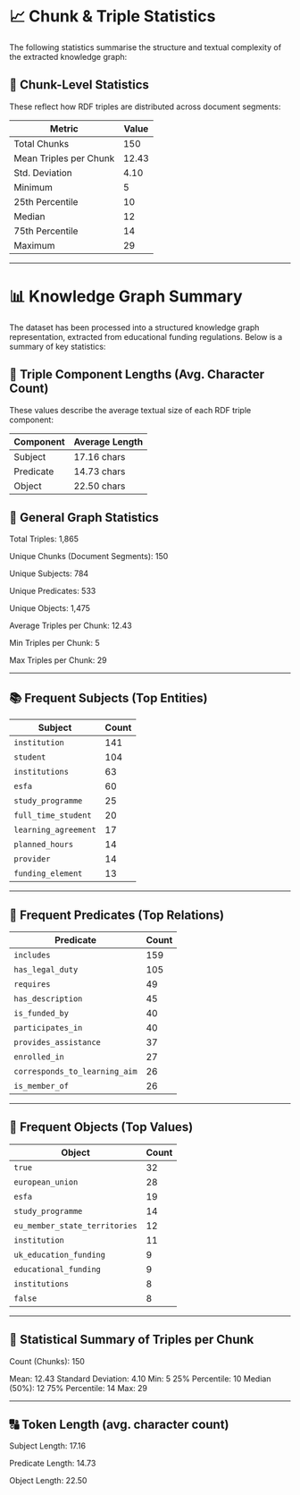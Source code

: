 # 📈 Chunk & Triple Statistics
The following statistics summarise the structure and textual complexity of the extracted knowledge graph:

## 🧩 Chunk-Level Statistics
These reflect how RDF triples are distributed across document segments:

| Metric                 | Value |
| ---------------------- | ----- |
| Total Chunks           | 150   |
| Mean Triples per Chunk | 12.43 |
| Std. Deviation         | 4.10  |
| Minimum                | 5     |
| 25th Percentile        | 10    |
| Median                 | 12    |
| 75th Percentile        | 14    |
| Maximum                | 29    |

----

# 📊 Knowledge Graph Summary

The dataset has been processed into a structured knowledge graph representation, extracted from educational funding regulations. Below is a summary of key statistics:

## 📏 Triple Component Lengths (Avg. Character Count)
These values describe the average textual size of each RDF triple component:

| Component | Average Length |
| --------- | -------------- |
| Subject   | 17.16 chars    |
| Predicate | 14.73 chars    |
| Object    | 22.50 chars    |


## 🧩 General Graph Statistics
Total Triples: 1,865

Unique Chunks (Document Segments): 150

Unique Subjects: 784

Unique Predicates: 533

Unique Objects: 1,475

Average Triples per Chunk: 12.43

Min Triples per Chunk: 5

Max Triples per Chunk: 29

----

## 📚 Frequent Subjects (Top Entities)


| Subject              | Count |
| -------------------- | ----- |
| `institution`        | 141   |
| `student`            | 104   |
| `institutions`       | 63    |
| `esfa`               | 60    |
| `study_programme`    | 25    |
| `full_time_student`  | 20    |
| `learning_agreement` | 17    |
| `planned_hours`      | 14    |
| `provider`           | 14    |
| `funding_element`    | 13    |

----
## 🔁 Frequent Predicates (Top Relations)

| Predicate                     | Count |
| ----------------------------- | ----- |
| `includes`                    | 159   |
| `has_legal_duty`              | 105   |
| `requires`                    | 49    |
| `has_description`             | 45    |
| `is_funded_by`                | 40    |
| `participates_in`             | 40    |
| `provides_assistance`         | 37    |
| `enrolled_in`                 | 27    |
| `corresponds_to_learning_aim` | 26    |
| `is_member_of`                | 26    |

----
## 🧵 Frequent Objects (Top Values)

| Object                        | Count |
| ----------------------------- | ----- |
| `true`                        | 32    |
| `european_union`              | 28    |
| `esfa`                        | 19    |
| `study_programme`             | 14    |
| `eu_member_state_territories` | 12    |
| `institution`                 | 11    |
| `uk_education_funding`        | 9     |
| `educational_funding`         | 9     |
| `institutions`                | 8     |
| `false`                       | 8     |

----
## 📐 Statistical Summary of Triples per Chunk
Count (Chunks): 150

Mean: 12.43
Standard Deviation: 4.10
Min: 5
25% Percentile: 10
Median (50%): 12
75% Percentile: 14
Max: 29

----
## 🔠 Token Length (avg. character count)
Subject Length: 17.16

Predicate Length: 14.73

Object Length: 22.50



